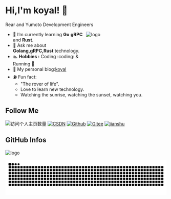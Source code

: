 <!--### 🙋Hi there 👋-->
<!--
**hzg-crisp/hzg-crisp** is a ✨ _special_ ✨ repository because its `README.md` (this file) appears on your GitHub profile.

Here are some ideas to get you started:


- 🔭 I’m currently working on ...
- 🌱 I’m currently learning ...
- 👯 I’m looking to collaborate on ...
- 🤔 I’m looking for help with ...
- 💬 Ask me about ...
- 📫 How to reach me: ...
- 😄 Pronouns: ...
- ⚡ Fun fact: ...
-->

# Hi,I'm koyal! 👋
Rear and Yumoto Development Engineers

<img src="https://github-readme-stats-git-masterrstaa-rickstaa.vercel.app/api?username=hzg-crisp&show_icons=true&count_private=true&theme=vue" alt="logo" height="160" align="right" width="50%" />

- 🌱 I’m currently learning **Go** **gRPC** and **Rust**.
- 💬 Ask me about **Golang,gRPC,Rust** technology.
- 🏊 **Hobbies :** Coding :coding: & Running :running:
- 🙋 My personal blog:[koyal](https://koyal.top/)
- ⛽️ Fun fact: 
  - "The rover of life".
  - Love to learn new technology.
  - Watching the sunrise, watching the sunset, watching you.

## Follow Me
![访问个人主页数量](https://komarev.com/ghpvc/?username=tuwan21&color=green)
[![CSDN](https://img.shields.io/badge/-CSDN-c14438?style=flat-square&logo=C&logoColor=white)](https://blog.csdn.net/JN_HoweveR)
[![Github](https://img.shields.io/github/followers/duktig666?label=Github&style=social)](https://github.com/tuwan21)
[![Gitee](https://img.shields.io/badge/-Gitee-EA4335?style=flat-square&logo=Gitee&logoColor=white)](https://gitee.com/jitongxue)
[![jianshu](https://img.shields.io/badge/-jianshu-c14438?style=flat-square&logo=简&logoColor=white)](https://www.jianshu.com/u/ed97548caf76)

## GitHub Infos
<img src="https://github-profile-trophy.vercel.app/?username=tuwan21&theme=flat&column=7" alt="logo" height="160" align="center" style="margin: auto;" />


![ ](https://raw.githubusercontent.com/hoochanlon/hoochanlon/master/assets/github-contribution-grid-snake.svg)

<!--
## :bar_chart: Monthly coding time

START_SECTION:waka

```txt
Go               15 hrs 54 mins  🟩🟩🟩🟩🟩🟩🟩🟩🟩🟩🟩🟩🟩🟩🟩🟩🟩⬜⬜⬜⬜⬜⬜⬜⬜   67.82 %
Markdown         2 hrs 15 mins   🟩🟩🟨⬜⬜⬜⬜⬜⬜⬜⬜⬜⬜⬜⬜⬜⬜⬜⬜⬜⬜⬜⬜⬜⬜   09.65 %
Solidity         2 hrs 3 mins    🟩🟩⬜⬜⬜⬜⬜⬜⬜⬜⬜⬜⬜⬜⬜⬜⬜⬜⬜⬜⬜⬜⬜⬜⬜   08.80 %
YAML             1 hr 21 mins    🟩🟨⬜⬜⬜⬜⬜⬜⬜⬜⬜⬜⬜⬜⬜⬜⬜⬜⬜⬜⬜⬜⬜⬜⬜   05.78 %
TypeScript       41 mins         🟨⬜⬜⬜⬜⬜⬜⬜⬜⬜⬜⬜⬜⬜⬜⬜⬜⬜⬜⬜⬜⬜⬜⬜⬜   02.98 %
Solidity file    27 mins         🟨⬜⬜⬜⬜⬜⬜⬜⬜⬜⬜⬜⬜⬜⬜⬜⬜⬜⬜⬜⬜⬜⬜⬜⬜   01.92 %
Docker           13 mins         ⬜⬜⬜⬜⬜⬜⬜⬜⬜⬜⬜⬜⬜⬜⬜⬜⬜⬜⬜⬜⬜⬜⬜⬜⬜   00.96 %
Other            6 mins          ⬜⬜⬜⬜⬜⬜⬜⬜⬜⬜⬜⬜⬜⬜⬜⬜⬜⬜⬜⬜⬜⬜⬜⬜⬜   00.46 %
```
END_SECTION:waka-->


<!--
                                              Hello，ヾ(≧∇≦*)ゝ，我是Koyal，可以叫我小姬。
                                                           一个非科班Gopher 
                                                       我从不是一个积极乐观的人
                                                       但很幸运，很庆幸遇到小组
                                                       遇到一些谈天说地的朋友
                                                       遇到丧但积极向上的学长
                                                       遇到严厉却没抛弃的学姐
                                                       也遇到了懂得自愈的自己
-->
<!--
**tuwan21/tuwan21** is a ✨ _special_ ✨ repository because its `README.md` (this file) appears on your GitHub profile.

Here are some ideas to get you started:

- 🔭 I’m currently working on ...
- 🌱 I’m currently learning ...
- 👯 I’m looking to collaborate on ...
- 🤔 I’m looking for help with ...
- 💬 Ask me about ...
- 📫 How to reach me: ...
- 😄 Pronouns: ...
- ⚡ Fun fact: ...

-->
